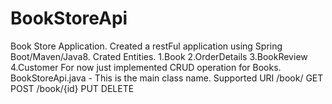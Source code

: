 # BookStoreApi
Book Store Application. Created a restFul application using Spring Boot/Maven/Java8. Crated Entities. 1.Book 2.OrderDetails 3.BookReview 4.Customer  For now just implemented CRUD operation for Books.  BookStoreApi.java - This is the main class name.  Supported URI /book/    GET     POST /book/{id}      PUT    DELETE
